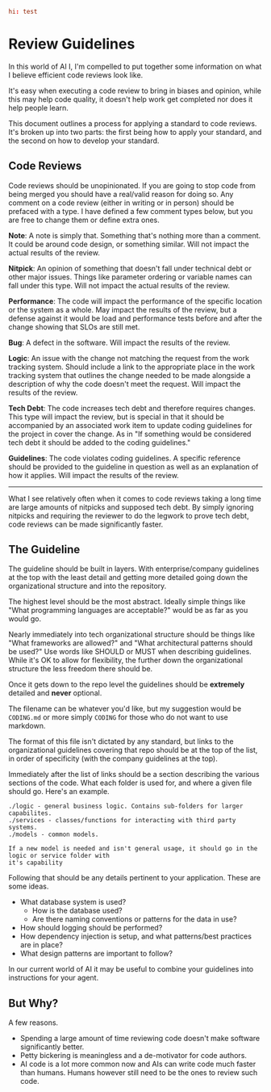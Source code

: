 ```toml
hi: test
```

# Review Guidelines

In this world of AI I, I'm compelled to put together some information on what I believe efficient
code reviews look like.

It's easy when executing a code review to bring in biases and opinion, while this may help code
quality, it doesn't help work get completed nor does it help people learn.

This document outlines a process for applying a standard to code reviews. It's broken up into two
parts: the first being how to apply your standard, and the second on how to develop your standard.

## Code Reviews

Code reviews should be unopinionated. If you are going to stop code from being merged you should
have a real/valid reason for doing so. Any comment on a code review (either in writing or in person)
should be prefaced with a type. I have defined a few comment types below, but you are free to change
them or define extra ones.

**Note**: A note is simply that. Something that's nothing more than a comment. It could be around
code design, or something similar. Will not impact the actual results of the review.

**Nitpick**: An opinion of something that doesn't fall under technical debt or other major issues.
Things like parameter ordering or variable names can fall under this type. Will not impact the
actual results of the review.

**Performance**: The code will impact the performance of the specific location or the system as a
whole. May impact the results of the review, but a defense against it would be load and performance
tests before and after the change showing that SLOs are still met.

**Bug**: A defect in the software. Will impact the results of the review.

**Logic**: An issue with the change not matching the request from the work tracking system. Should
include a link to the appropriate place in the work tracking system that outlines the change needed
to be made alongside a description of why the code doesn't meet the request. Will impact the results
of the review.

**Tech Debt**: The code increases tech debt and therefore requires changes. This type will impact
the review, but is special in that it should be accompanied by an associated work item to update
coding guidelines for the project in cover the change. As in "If something would be considered tech
debt it should be added to the coding guidelines."

**Guidelines**: The code violates coding guidelines. A specific reference should be provided to the
guideline in question as well as an explanation of how it applies. Will impact the results of the
review.

______________________________________________________________________

What I see relatively often when it comes to code reviews taking a long time are large amounts of
nitpicks and supposed tech debt. By simply ignoring nitpicks and requiring the reviewer to do the
legwork to prove tech debt, code reviews can be made significantly faster.

## The Guideline

The guideline should be built in layers. With enterprise/company guidelines at the top with the
least detail and getting more detailed going down the organizational structure and into the
repository.

The highest level should be the most abstract. Ideally simple things like "What programming
languages are acceptable?" would be as far as you would go.

Nearly immediately into tech organizational structure should be things like "What frameworks are
allowed?" and "What architectural patterns should be used?" Use words like SHOULD or MUST when
describing guidelines. While it's OK to allow for flexibility, the further down the organizational
structure the less freedom there should be.

Once it gets down to the repo level the guidelines should be **extremely** detailed and **never**
optional.

The filename can be whatever you'd like, but my suggestion would be `CODING.md` or more simply
`CODING` for those who do not want to use markdown.

The format of this file isn't dictated by any standard, but links to the organizational guidelines
covering that repo should be at the top of the list, in order of specificity (with the company
guidelines at the top).

Immediately after the list of links should be a section describing the various sections of the code.
What each folder is used for, and where a given file should go. Here's an example.

```
./logic - general business logic. Contains sub-folders for larger capabilites.
./services - classes/functions for interacting with third party systems.
./models - common models.

If a new model is needed and isn't general usage, it should go in the logic or service folder with
it's capability
```

Following that should be any details pertinent to your application. These are some ideas.

- What database system is used?
  - How is the database used?
  - Are there naming conventions or patterns for the data in use?
- How should logging should be performed?
- How dependency injection is setup, and what patterns/best practices are in place?
- What design patterns are important to follow?

In our current world of AI it may be useful to combine your guidelines into instructions for your
agent.

## But Why?

A few reasons.

- Spending a large amount of time reviewing code doesn't make software significantly better.
- Petty bickering is meaningless and a de-motivator for code authors.
- AI code is a lot more common now and AIs can write code much faster than humans. Humans however
  still need to be the ones to review such code.
